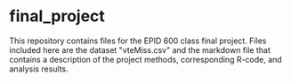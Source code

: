 # final_project
This repository contains files for the EPID 600 class final project. Files included here are the dataset "vteMiss.csv" and the markdown file that contains a description of the project methods, corresponding R-code, and analysis results. 

